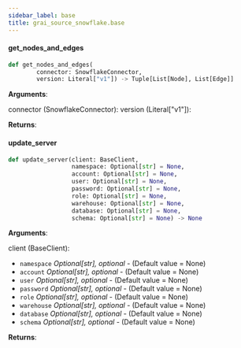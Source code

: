 ```yaml
---
sidebar_label: base
title: grai_source_snowflake.base
---
```


#### get\_nodes\_and\_edges

```python
def get_nodes_and_edges(
        connector: SnowflakeConnector,
        version: Literal["v1"]) -> Tuple[List[Node], List[Edge]]
```

**Arguments**:

  connector (SnowflakeConnector):
  version (Literal[&quot;v1&quot;]):


**Returns**:



#### update\_server

```python
def update_server(client: BaseClient,
                  namespace: Optional[str] = None,
                  account: Optional[str] = None,
                  user: Optional[str] = None,
                  password: Optional[str] = None,
                  role: Optional[str] = None,
                  warehouse: Optional[str] = None,
                  database: Optional[str] = None,
                  schema: Optional[str] = None) -> None
```

**Arguments**:

  client (BaseClient):
- `namespace` _Optional[str], optional_ - (Default value = None)
- `account` _Optional[str], optional_ - (Default value = None)
- `user` _Optional[str], optional_ - (Default value = None)
- `password` _Optional[str], optional_ - (Default value = None)
- `role` _Optional[str], optional_ - (Default value = None)
- `warehouse` _Optional[str], optional_ - (Default value = None)
- `database` _Optional[str], optional_ - (Default value = None)
- `schema` _Optional[str], optional_ - (Default value = None)


**Returns**:
